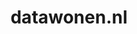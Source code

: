 ---
layout: post
title: "datawonen.nl"
internal_url: "/dutchgov/datawonen.nl.html"
subdomains_count: 19
all_subdomains_count: 31
urls_count: 19
ssl_rank: 0
http_rank: 79.105263157895
url_link: /data/datawonen.nl/urls.txt
all_subdomains_link: /data/datawonen.nl/all_subdomains.txt
subdomains_link: /data/datawonen.nl/subdomains.txt
categories: dutchgov
---